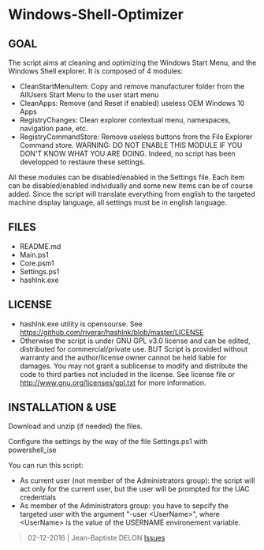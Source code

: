 # Windows-Shell-Optimizer

## GOAL

The script aims at cleaning and optimizing the Windows Start Menu, and the
Windows Shell explorer. It is composed of 4 modules:
- CleanStartMenuItem: Copy and remove manufacturer folder from the AllUsers
Start Menu to the user start menu
- CleanApps: Remove (and Reset if enabled) useless OEM Windows 10 Apps
- RegistryChanges: Clean explorer contextual menu, namespaces, navigation pane,
etc.
- RegistryCommandStore: Remove useless buttons from the File Explorer Command store.
WARNING: DO NOT ENABLE THIS MODULE IF YOU DON'T KNOW WHAT YOU ARE DOING. Indeed, 
no script has been developped to restaure these settings.

All these modules can be disabled/enabled in the Settings file. Each item can be
disabled/enabled individually and some new items can be of course added.
Since the script will translate everything from english to the targeted machine
display language, all settings must be in english language.

## FILES

- README.md
- Main.ps1
- Core.psm1
- Settings.ps1
- hashlnk.exe

## LICENSE

- hashlnk.exe utility is opensourse.
See https://github.com/riverar/hashlnk/blob/master/LICENSE
- Otherwise the script is under GNU GPL v3.0 license and can be edited, 
distributed for commercial/private use.
BUT
Script is provided without warranty and the author/license
owner cannot be held liable for damages.
You may not grant a sublicense to modify and distribute the code to
third parties not included in the license.
See license file or http://www.gnu.org/licenses/gpl.txt for more 
information.

## INSTALLATION & USE

Download and unzip (if needed) the files.

Configure the settings by the way of the file Settings.ps1 with powershell_ise

You can run this script:
- As current user (not member of the Administrators group): the script will act
only for the current user, but the user will be prompted for the UAC credentials
- As member of the Administrators group: you have to sepcify the targeted user
with the argument "-user \<UserName\>", where \<UserName\> is the value of the
USERNAME environement variable.

> 02-12-2016 | Jean-Baptiste DELON
[Issues](https://github.com/JayBeeDe/Windows-Shell-Optimizer/issues)
